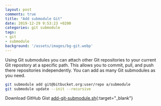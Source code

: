 ```yaml
---
layout: post
comments: true
title: "Add submodule Git"
date: 2019-12-29 9:53:23 +0200
categories: git submodule
tags:
- git
- submodule
background: '/assets/images/bg-git.webp'
---
```


Using Git submodules you can attach other Git repositories to your current Git repostory at a specific path. This allows you to commit, pull, and push there repositories independently. You can add as many Git submodules as you need.

```bash
git submodule add git@bitbucket.org:user/repo a/submodule
git submodule update --init --recursive
```

Download GitHub Gist [add-git-submodule.sh](https://gist.github.com/carlesloriente/d5373b80d541598028af74904f232126){:target="_blank"}

